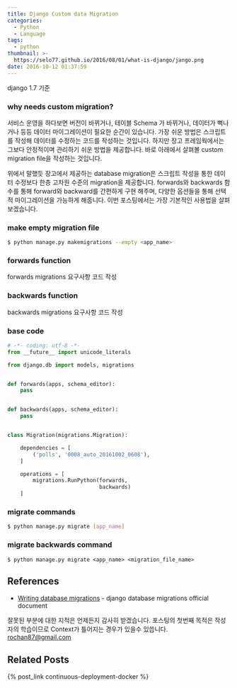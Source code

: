 ```yaml
---
title: Django Custom data Migration
categories:
  - Python
  - Language
tags:
  - python
thumbnail: >-
  https://selo77.github.io/2016/08/01/what-is-django/jango.png
date: 2016-10-12 01:37:59
---
```


django 1.7 기준

### why needs custom migration?
서비스 운영을 하다보면 버전이 바뀌거나, 테이블 Schema 가 바뀌거나, 데이터가 뻑나거나 등등 데이터 마이그레이션이 필요한 순간이 있습니다. 가장 쉬운 방법은 스크립트를 작성해 데이터를 수정하는 코드를 작성하는 것입니다. 하지만 장고 프레임웍에서는 그보다 안정적이며 관리하기 쉬운 방법을 제공합니다. 바로 아래에서 살펴볼 custom migration file을 작성하는 것입니다.

위에서 말했듯 장고에서 제공하는 database migration은 스크립트 작성을 통한 데이터 수정보다 한층 고차원 수준의 migration을 제공합니다. forwards와 backwards 함수를 통해 forward와 backward를 간편하게 구현 해주며, 다양한 옵션들을 통해 선택적 마이그레이션을 가능하게 해줍니다. 이번 포스팅에서는 가장 기본적인 사용법을 살펴보겠습니다.


### make empty migration file

```bash
$ python manage.py makemigrations --empty <app_name>
```


### forwards function
forwards migrations 요구사항 코드 작성

### backwards function
backwards migrations 요구사항 코드 작성


### base code
```python
# -*- coding: utf-8 -*-
from __future__ import unicode_literals

from django.db import models, migrations


def forwards(apps, schema_editor):
    pass


def backwards(apps, schema_editor):
    pass


class Migration(migrations.Migration):

    dependencies = [
        ('polls', '0008_auto_20161002_0608'),
    ]

    operations = [
        migrations.RunPython(forwards,
                             backwards)
    ]
```

### migrate commands
```bash
$ python manage.py migrate [app_name]
```

### migrate backwards command
```
$ python manage.py migrate <app_name> <migration_file_name>
```


## References
* [Writing database migrations](https://docs.djangoproject.com/en/1.10/howto/writing-migrations/) - django database migrations official document

잘못된 부분에 대한 지적은 언제든지 감사히 받겠습니다. 포스팅의 첫번째 목적은 작성자의 학습이므로 Context가 틀어지는 경우가 있을수 있씁니다.
[rochan87@gmail.com](rochan87@gmail.com)

## Related Posts
{% post_link continuous-deployment-docker %}
<br/>
